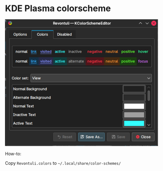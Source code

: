 # KDE Plasma colorscheme

![Revontuli for KDE Plasma](plasma.png)

How-to:

Copy `Revontuli.colors` to `~/.local/share/color-schemes/`